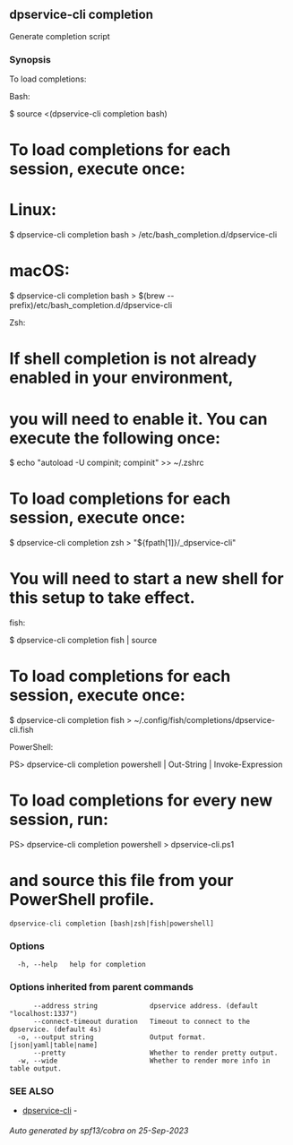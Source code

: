 ## dpservice-cli completion

Generate completion script

### Synopsis

To load completions:

Bash:

  $ source <(dpservice-cli completion bash)

  # To load completions for each session, execute once:
  # Linux:
  $ dpservice-cli completion bash > /etc/bash_completion.d/dpservice-cli
  # macOS:
  $ dpservice-cli completion bash > $(brew --prefix)/etc/bash_completion.d/dpservice-cli

Zsh:

  # If shell completion is not already enabled in your environment,
  # you will need to enable it.  You can execute the following once:

  $ echo "autoload -U compinit; compinit" >> ~/.zshrc

  # To load completions for each session, execute once:
  $ dpservice-cli completion zsh > "${fpath[1]}/_dpservice-cli"

  # You will need to start a new shell for this setup to take effect.

fish:

  $ dpservice-cli completion fish | source

  # To load completions for each session, execute once:
  $ dpservice-cli completion fish > ~/.config/fish/completions/dpservice-cli.fish

PowerShell:

  PS> dpservice-cli completion powershell | Out-String | Invoke-Expression

  # To load completions for every new session, run:
  PS> dpservice-cli completion powershell > dpservice-cli.ps1
  # and source this file from your PowerShell profile.


```
dpservice-cli completion [bash|zsh|fish|powershell]
```

### Options

```
  -h, --help   help for completion
```

### Options inherited from parent commands

```
      --address string             dpservice address. (default "localhost:1337")
      --connect-timeout duration   Timeout to connect to the dpservice. (default 4s)
  -o, --output string              Output format. [json|yaml|table|name]
      --pretty                     Whether to render pretty output.
  -w, --wide                       Whether to render more info in table output.
```

### SEE ALSO

* [dpservice-cli](dpservice-cli.md)	 -

###### Auto generated by spf13/cobra on 25-Sep-2023

